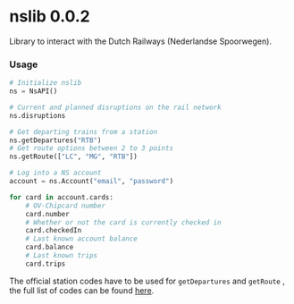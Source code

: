 # nslib 0.0.2

Library to interact with the Dutch Railways (Nederlandse Spoorwegen).

### Usage

```python
# Initialize nslib
ns = NsAPI()

# Current and planned disruptions on the rail network
ns.disruptions

# Get departing trains from a station
ns.getDepartures("RTB")
# Get route options between 2 to 3 points
ns.getRoute(["LC", "MG", "RTB"])

# Log into a NS account
account = ns.Account("email", "password")

for card in account.cards:
	# OV-Chipcard number
	card.number
	# Whether or not the card is currently checked in
	card.checkedIn
	# Last known account balance
	card.balance
	# Last known trips
	card.trips
```

The official station codes have to be used for `getDepartures` and `getRoute` , the full list of codes can be found  [here](https://en.wikipedia.org/wiki/Railway_stations_in_the_Netherlands#List_of_stations,_with_their_official_abbreviations).
